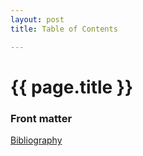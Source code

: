 ```yaml
---
layout: post
title: Table of Contents

---
```


{{ page.title }}
================


### Front matter ###



[Bibliography](bibliography.html)
